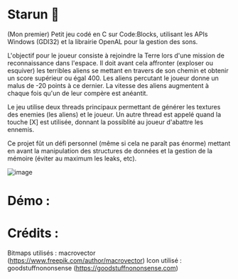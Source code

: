 # Starun 👾

(Mon premier) Petit jeu codé en C sur Code:Blocks, utilisant les APIs Windows (GDI32) et la librairie OpenAL pour la gestion des sons. 

L'objectif pour le joueur consiste à rejoindre la Terre lors d'une mission de reconnaissance dans l'espace. Il doit avant cela affronter (exploser ou esquiver) les terribles aliens se mettant en travers de son chemin et obtenir un score supérieur ou égal 400. 
Les aliens percutant le joueur donne un malus de -20 points à ce dernier. La vitesse des aliens augmentent à chaque fois qu'un de leur compère est anéantit. 

Le jeu utilise deux threads principaux permettant de générer les textures des enemies (les aliens) et le joueur. Un autre thread est appelé quand la touche [X] est utilisée, donnant la possiblité au joueur d'abattre les ennemis. 

Ce projet fût un défi personnel (même si cela ne paraît pas énorme) mettant en avant la manipulation des structures de données et la gestion de la mémoire (éviter au maximum les leaks, etc). 

![image](https://github.com/ulyssepmt/Starun/assets/89702597/572063b4-9328-410a-9979-97ce7c35f1bd)




# Démo : 



# Crédits : 

Bitmaps utilisés : macrovector (https://www.freepik.com/author/macrovector)
Icon utilisé : goodstuffnononsense (https://goodstuffnononsense.com)



